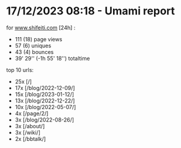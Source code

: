 # 17/12/2023 08:18 - Umami report
for www.shifeiti.com [24h] :

 - 111 (18) page views
 - 57 (6) uniques
 - 43 (4) bounces
 - 39' 29'' (-1h 55' 18'') totaltime


top 10 urls:
 - 25x [/]
 - 17x [/blog/2022-12-09/]
 - 15x [/blog/2023-01-12/]
 - 13x [/blog/2022-12-22/]
 - 10x [/blog/2022-05-07/]
 - 4x [/page/2/]
 - 3x [/blog/2022-08-26/]
 - 3x [/about/]
 - 3x [/wiki/]
 - 2x [/bbtalk/]


